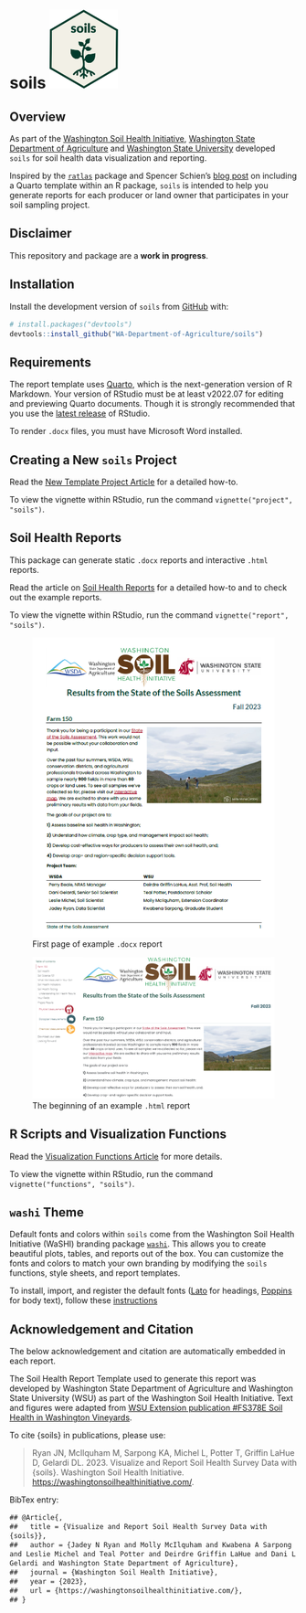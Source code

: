 
# soils <a href="https://wa-department-of-agriculture.github.io/soils/"><img src="man/figures/logo.svg" data-align="right" height="138" /></a>

<!-- badges: start -->
<!-- badges: end -->

## Overview

As part of the [Washington Soil Health
Initiative](https://washingtonsoilhealthinitiative.com/), [Washington
State Department of
Agriculture](https://agr.wa.gov/departments/land-and-water/natural-resources/soil-health)
and [Washington State University](https://soilhealth.wsu.edu/) developed
`soils` for soil health data visualization and reporting.

Inspired by the [`ratlas`](https://github.com/atlas-aai/ratlas) package
and Spencer Schien’s [blog
post](https://spencerschien.info/post/r_for_nonprofits/quarto_template/)
on including a Quarto template within an R package, `soils` is intended
to help you generate reports for each producer or land owner that
participates in your soil sampling project.

## Disclaimer

This repository and package are a **work in progress**.

## Installation

Install the development version of `soils` from
[GitHub](https://github.com/) with:

``` r
# install.packages("devtools")
devtools::install_github("WA-Department-of-Agriculture/soils")
```

## Requirements

The report template uses [Quarto](https://quarto.org/docs/get-started/),
which is the next-generation version of R Markdown. Your version of
RStudio must be at least v2022.07 for editing and previewing Quarto
documents. Though it is strongly recommended that you use the [latest
release](https://posit.co/download/rstudio-desktop/) of RStudio.

To render `.docx` files, you must have Microsoft Word installed.

## Creating a New `soils` Project

Read the [New Template Project
Article](https://wa-department-of-agriculture.github.io/soils/articles/project.html)
for a detailed how-to.

To view the vignette within RStudio, run the command
`vignette("project", "soils")`.

## Soil Health Reports

This package can generate static `.docx` reports and interactive `.html`
reports.

Read the article on [Soil Health
Reports](https://wa-department-of-agriculture.github.io/soils/articles/report.html)
for a detailed how-to and to check out the example reports.

To view the vignette within RStudio, run the command
`vignette("report", "soils")`.

<figure>
<img src="man/figures/report_docx.png"
data-fig-alt="First page of example .docx report"
alt="First page of example .docx report" />
<figcaption aria-hidden="true">First page of example <code>.docx</code>
report</figcaption>
</figure>

<figure>
<img src="man/figures/report_html.png"
data-fig-alt="Screenshot of .html report"
alt="The beginning of an example .html report" />
<figcaption aria-hidden="true">The beginning of an example
<code>.html</code> report</figcaption>
</figure>

## R Scripts and Visualization Functions

Read the [Visualization Functions
Article](https://wa-department-of-agriculture.github.io/soils/articles/functions.html)
for more details.

To view the vignette within RStudio, run the command
`vignette("functions", "soils")`.

## `washi` Theme

Default fonts and colors within `soils` come from the Washington Soil
Health Initiative (WaSHI) branding package
[`washi`](https://wa-department-of-agriculture.github.io/washi/). This
allows you to create beautiful plots, tables, and reports out of the
box. You can customize the fonts and colors to match your own branding
by modifying the `soils` functions, style sheets, and report templates.

To install, import, and register the default fonts
([Lato](https://fonts.google.com/specimen/Lato?query=lato) for headings,
[Poppins](https://fonts.google.com/specimen/Poppins?query=poppins) for
body text), follow these
[instructions](https://wa-department-of-agriculture.github.io/washi/#requirements.)

## Acknowledgement and Citation

The below acknowledgement and citation are automatically embedded in
each report.

The Soil Health Report Template used to generate this report was
developed by Washington State Department of Agriculture and Washington
State University (WSU) as part of the Washington Soil Health Initiative.
Text and figures were adapted from [WSU Extension publication \#FS378E
Soil Health in Washington
Vineyards](https://pubs.extension.wsu.edu/soil-health-in-washington-vineyards "WSU Extension publication").

To cite {soils} in publications, please use:

> Ryan JN, McIlquham M, Sarpong KA, Michel L, Potter T, Griffin LaHue D,
> Gelardi DL. 2023. Visualize and Report Soil Health Survey Data with
> {soils}. Washington Soil Health Initiative.
> <https://washingtonsoilhealthinitiative.com/>.

BibTex entry:

    ## @Article{,
    ##   title = {Visualize and Report Soil Health Survey Data with {soils}},
    ##   author = {Jadey N Ryan and Molly McIlquham and Kwabena A Sarpong and Leslie Michel and Teal Potter and Deirdre Griffin LaHue and Dani L Gelardi and Washington State Department of Agriculture},
    ##   journal = {Washington Soil Health Initiative},
    ##   year = {2023},
    ##   url = {https://washingtonsoilhealthinitiative.com/},
    ## }
